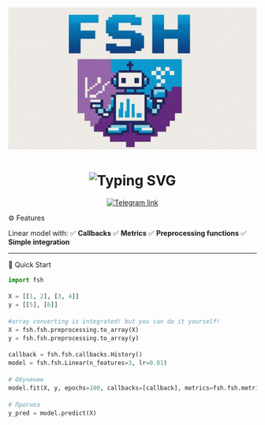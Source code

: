 <h1 align="center">
  <img src="https://github.com/insane-machines/fsh/blob/main/fsh/fsh.egg-info/logo.jpg"></img>
</h1>
<h1 align="center">
  <img src="https://readme-typing-svg.herokuapp.com?font=Fira+Code&pause=1000&color=00FFAA&center=true&vCenter=true&width=500&lines=Hi,+we're+Insane+Machines!;Welcome+to+Forward+Stepwise+Heuristics!" alt="Typing SVG" />
</h1>

<p align="center">
  <a href="https://t.me/insane_machines" target="_blank">
    <img src="https://img.shields.io/badge/Insane%20Machines-Telegram-blue?style=for-the-badge&logo=telegram" alt="Telegram link" />
  </a>
</p>
⚙️ Features

Linear model with: 
✅ **Callbacks**
✅ **Metrics** 
✅ **Preprocessing functions**
✅ **Simple integration**  

---

🚀 Quick Start

```python
import fsh

X = [[1, 2], [3, 4]]
y = [[5], [6]]

#array converting is integrated! but you can do it yourself!
X = fsh.fsh.preprocessing.to_array(X)
y = fsh.fsh.preprocessing.to_array(y)

callback = fsh.fsh.callbacks.History()
model = fsh.fsh.Linear(n_features=3, lr=0.01)

# Обучение
model.fit(X, y, epochs=100, callbacks=[callback], metrics=fsh.fsh.metrics.mse)

# Прогноз
y_pred = model.predict(X)
